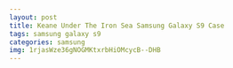 ```yaml
---
layout: post
title: Keane Under The Iron Sea Samsung Galaxy S9 Case
tags: samsung galaxy s9
categories: samsung
img: 1rjasWze36gNOGMKtxrbHiOMcycB--DHB
---
```

